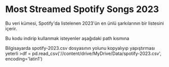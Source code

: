 # Most Streamed Spotify Songs 2023

Bu veri kümesi, Spotify'da listelenen 2023'ün en ünlü şarkılarının bir listesini içerir. 

Bu kodu indirip kullanmak isteyenler aşağıdaki path kısmına
<p> Bilgisayarda spotify-2023.csv dosyasının yolunu kopyalıyıp yapıştırması yeterli
>df = pd.read_csv('//content/drive/MyDrive/Data/spotify-2023.csv', encoding='latin1')




